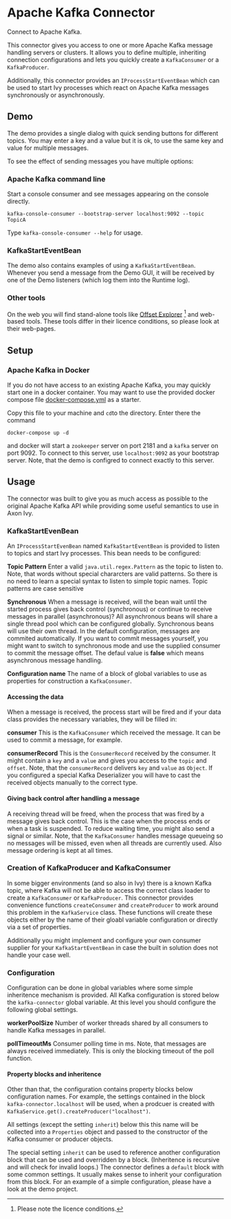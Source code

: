 # Apache Kafka Connector

Connect to Apache Kafka.

This connector gives you access to one or more Apache Kafka message
handling servers or clusters. It allows you to define multiple,
inheriting connection configurations and lets you quickly create
a `KafkaConsumer` or a `KafkaProducer`.

Additionally, this connector provides an `IProcessStartEventBean` which
can be used to start Ivy processes which react on Apache Kafka messages
synchronously or asynchronously. 

## Demo

The demo provides a single dialog with quick sending buttons for different topics.
You may enter a key and a value but it is ok, to use the same key and value for
multiple messages.

To see the effect of sending messages you have multiple options:

### Apache Kafka command line

Start a console consumer and see messages appearing on the console directly.

```
kafka-console-consumer --bootstrap-server localhost:9092 --topic TopicA
```
Type `kafka-console-consumer --help` for usage.

### KafkaStartEventBean

The demo also contains examples of using a `KafkaStartEventBean`. Whenever
you send a message from the Demo GUI, it will be received by one of the
Demo listeners (which log them into the Runtime log).

### Other tools

On the web you will find stand-alone tools like [Offset Explorer](https://www.offsetexplorer.com) [^1] and web-based tools. These tools differ in their licence conditions, so please look at their web-pages.

[^1]: Please note the licence conditions.



## Setup

### Apache Kafka in Docker

If you do not have access to an existing Apache Kafka, you may quickly start one
in a docker container. You may want to use the provided docker compose file
[docker-compose.yml](files/docker-compose.yml) as a starter.

Copy this file to your machine and `cd`to the directory. Enter there the command
```
docker-compose up -d
```
and docker will start a `zookeeper` server on port 2181  and a `kafka` server on port 9092. To
connect to this server, use `localhost:9092` as your bootstrap server. Note, that the demo
is configred to connect exactly to this server.

## Usage

The connector was built to give you as much access as possible to the original Apache Kafka API
while providing some useful semantics to use in Axon Ivy.

### KafkaStartEvenBean

An `IProcessStartEvenBean` named `KafkaStartEventBean` is provided to listen to topics and start
Ivy processes. This bean needs to be configured:

**Topic Pattern**
Enter a valid `java.util.regex.Pattern` as the topic to listen to. Note, that words without
special chararcters are valid patterns. So there is no need to learn a special syntax to listen
to simple topic names. Topic patterns are case sensitive

**Synchronous**
When a message is received, will the bean wait until the started process gives back control
(synchronous) or continue to receive messages in parallel (asynchronous)? All asynchronous
beans will share a single thread pool which can be configured globally. Synchronous beans
will use their own thread. In the default configuration, messages are commited automatically.
If you want to commit messages yourself, you might want to switch to synchronous mode and
use the supplied consumer to commit the message offset. The defaul value is **false** which
means asynchronous message handling.

**Configuration name**
The name of a block of global variables to use as properties for construction a
`KafkaConsumer`.

#### Accessing the data
When a message is received, the process start will be fired and if your data class
provides the necessary variables, they will be filled in:

**consumer**
This is the `KafkaConsumer` which received the message. It can be used
to commit a message, for example.

**consumerRecord**
This is the `ConsumerRecord` received by the consumer. It might
contain a `key` and a `value` and gives you access to the `topic` and `offset`.
Note, that the `consumerRecord` delivers `key` and `value` as `Object`.
If you configured a special Kafka Deserializer you will have to cast the
received objects manually to the correct type.

#### Giving back control after handling a message
A receiving thread will be freed, when the process that was fired by a message
gives back control. This is the case when the process ends or when a task is
suspended. To reduce waiting time, you might also send a signal or similar.
Note, that the `KafkaConsumer` handles message queueing so no messages will be
missed, even when all threads are currently used. Also message ordering is
kept at all times.

### Creation of KafkaProducer and KafkaConsumer
In some bigger environments (and so also in Ivy) there is a known Kafka topic,
where Kafka will not be able to access the correct class loader to create a
`KafkaConsumer` or `KafkaProducer`. This connector provides convenience
functions `createConsumer` and `createProducer` to work around this problem
in the `KafkaService` class. These functions will create these objects either
by the name of their gloabl variable configuration or directly via a set of properties.

Additionally you might implement and configure your own consumer supplier for your
`KafkaStartEventBean` in case the built in solution does not handle your case well.

### Configuration
Configuration can be done in global variables where some simple inheritence mechanism
is provided. All Kafka configuration is stored below the `kafka-connector` global
variable. At this level you should configure the following global settings.

**workerPoolSize** Number of worker threads shared by all consumers to handle Kafka messages in parallel.

**pollTimeoutMs** Consumer polling time in ms. Note, that messages are always received immediately. This is only the blocking timeout of the poll function.

#### Property blocks and inheritence
Other than that, the configuration contains property blocks below configuration names. For example, the
settings contained in the block `kafka-connector.localhost` will be used, when a prodcuer is created with
`KafkaService.get().createProducer("localhost")`.

All settings (except the setting `inherit`) below this this name will be collected into a `Properties` object and passed to the constructor of the Kafka consumer or producer objects.

The special setting `inherit` can be used to reference another configuration block that can be used and
overridden by a block. (Inheritence is recursive and will check for invalid loops.) The connector defines
a `default` block with some common settings. It usually makes sense to inherit your configuration from 
this block. For an example of a simple configuration, please have a look at the demo project.
